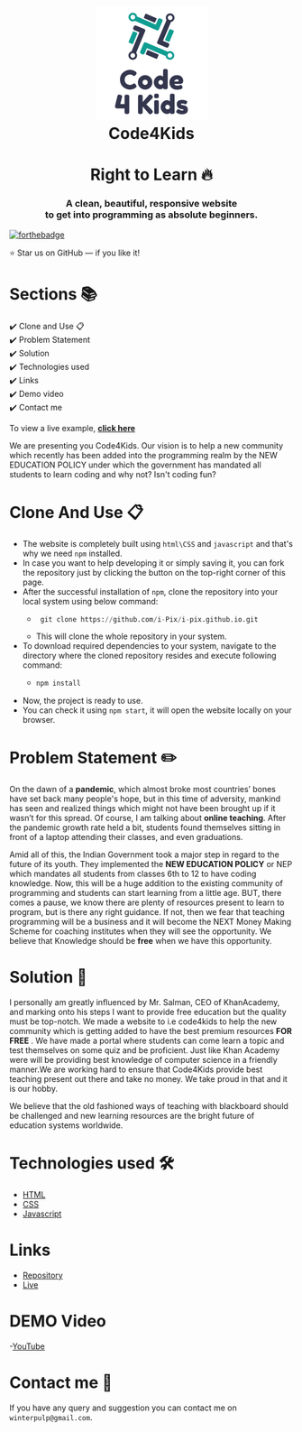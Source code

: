 <h1 align="center">
  <br>
  <a href="http://www.amitmerchant.com/electron-markdownify"><img src="./images/intro1.png" alt="Markdownify" width="200"></a>
  <br>
  Code4Kids
  <br>
</h1>
<h1 align="center"> Right to Learn 🔥 </h1> 
<h3 align="center"> A clean, beautiful, responsive website <br /> to get into programming as absolute beginners. </h3>

[![forthebadge](http://forthebadge.com/images/badges/built-with-love.svg)](http://forthebadge.com)

:star: Star us on GitHub — if you like it!

# Sections 📚

✔️ Clone and Use 📋\
✔️ Problem Statement \
✔️ Solution \
✔️ Technologies used \
✔️ Links \
✔️ Demo video\
✔️ Contact me

To view a live example, **[click here](https://i-pix.github.io/)**

We are presenting you Code4Kids. Our vision is to help a new community which recently has been added into the programming realm by the NEW EDUCATION POLICY under which the government has mandated all students to learn coding and why not? Isn't coding fun?

# Clone And Use 📋

- The website is completely built using `html\CSS` and `javascript` and that's why we need `npm` installed.
- In case you want to help developing it or simply saving it, you can fork the repository just by clicking the button on the top-right corner of this page.
- After the successful installation of `npm`, clone the repository into your local system using below command:
  - ```python
     git clone https://github.com/i-Pix/i-pix.github.io.git
    ```
  - This will clone the whole repository in your system.
- To download required dependencies to your system, navigate to the directory where the cloned repository resides and execute following command:
  - ```python
    npm install
    ```
- Now, the project is ready to use.
- You can check it using `npm start`, it will open the website locally on your browser.

# Problem Statement ✏️

On the dawn of a **pandemic**, which almost broke most countries’ bones have set back many people's hope, but in this time of adversity, mankind has seen and realized things which might not have been brought up if it wasn’t for this spread. Of course, I am talking about **online teaching**. After the pandemic growth rate held a bit, students found themselves sitting in front of a laptop attending their classes, and even graduations.

Amid all of this, the Indian Government took a major step in regard to the future of its youth. They implemented the **NEW EDUCATION POLICY** or NEP which mandates all students from classes 6th to 12 to have coding knowledge. Now, this will be a huge addition to the existing community of programming and students can start learning from a little age. BUT, there comes a pause, we know there are plenty of resources present to learn to program, but is there any right guidance. If not, then we fear that teaching programming will be a business and it will become the NEXT Money Making Scheme for coaching institutes when they will see the opportunity. We believe that Knowledge should be **free** when we have this opportunity.

# Solution 🌈

I personally am greatly influenced by Mr. Salman, CEO of KhanAcademy, and marking onto his steps I want to provide free education but the quality must be top-notch.
We made a website to i.e code4kids to help the new community which is getting added to have the best premium resources **FOR FREE** . We have made a portal where students can come learn a topic and test themselves on some quiz and be proficient. Just like Khan Academy were will be providing best knowledge of computer science in a friendly manner.We are working hard to ensure that Code4Kids provide best teaching present out there and take no money. We take proud in that and it is our hobby. 

We believe that the old fashioned ways of teaching with blackboard should be challenged and new learning resources are the bright future of education systems worldwide.

# Technologies used 🛠️

- [HTML](https://en.wikipedia.org/wiki/HTML)
- [CSS](https://styled-components.com/)
- [Javascript](https://www.javascript.com/)

# Links 

- [Repository](https://github.com/i-Pix/i-pix.github.io)
- [Live](https://i-pix.github.io/)

# DEMO Video 

-[YouTube](https://youtu.be/ja0YqRVp7Yo)

# Contact me 👨

If you have any query and suggestion you can contact me on `winterpulp@gmail.com`.




